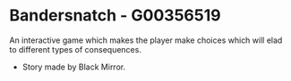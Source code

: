 # Bandersnatch - G00356519
An interactive game which makes the player make choices which will elad to different types of consequences.

* Story made by Black Mirror.



